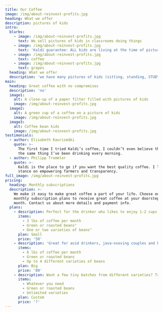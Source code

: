 ```yaml
---
title: Our Coffee
image: /img/about-reinvest-profits.jpg
heading: What we offer
description: pictures of kids
intro:
  blurbs:
    - image: /img/about-reinvest-profits.jpg
      text: We sell pictures of kids in classrooms doing things
    - image: /img/about-reinvest-profits.jpg
      text: 'Kaldi guarantee: ALL kids are living at the time of picture taken'
    - image: /img/about-reinvest-profits.jpg
      text: coffee
    - image: /img/about-reinvest-profits.jpg
      text: grapes
  heading: What we offer
  description: 'we have many pictures of kids (sitting, standing, STUDYING)'
main:
  heading: Great coffee with no compromises
  description: 'no'
  image1:
    alt: A close-up of a paper filter filled with pictures of kids
    image: /img/about-reinvest-profits.jpg
  image2:
    alt: A green cup of a coffee on a picture of kids
    image: /img/about-reinvest-profits.jpg
  image3:
    alt: Coffee bean kids
    image: /img/about-reinvest-profits.jpg
testimonials:
  - author: Elisabeth Kaurismäki
    quote: >-
      The first time I tried Kaldi’s coffee, I couldn’t even believe that was
      the same thing I’ve been drinking every morning.
  - author: Philipp Trommler
    quote: >-
      Kaldi is the place to go if you want the best quality coffee. I love their
      stance on empowering farmers and transparency.
full_image: /img/about-reinvest-profits.jpg
pricing:
  heading: Monthly subscriptions
  description: >-
    We make it easy to make great coffee a part of your life. Choose one of our
    monthly subscription plans to receive great coffee at your doorstep each
    month. Contact us about more details and payment info.
  plans:
    - description: Perfect for the drinker who likes to enjoy 1-2 cups per day.
      items:
        - 3 lbs of coffee per month
        - Green or roasted beans"
        - One or two varieties of beans"
      plan: Small
      price: '50'
    - description: 'Great for avid drinkers, java-nsoving couples and bigger crowds'
      items:
        - 6 lbs of coffee per month
        - Green or roasted beans
        - Up to 4 different varieties of beans
      plan: Big
      price: '80'
    - description: Want a few tiny batches from different varieties? Try our custom plan
      items:
        - Whatever you need
        - Green or roasted beans
        - Unlimited varieties
      plan: Custom
      price: '?'
---
```



